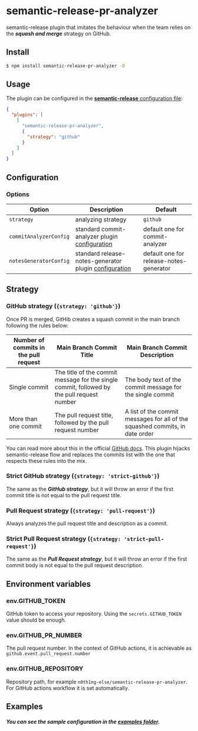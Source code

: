 # **semantic-release-pr-analyzer**

semantic-release plugin that imitates the behaviour when the team relies on the **_squash and merge_** strategy
on GitHub.

## Install

```bash
$ npm install semantic-release-pr-analyzer -D
```

## Usage

The plugin can be configured in the [**semantic-release** configuration file](https://github.com/semantic-release/semantic-release/blob/master/docs/usage/configuration.md#configuration):

```json
{
  "plugins": [
    [
      "semantic-release-pr-analyzer",
      {
        "strategy": "github"
      }
    ]
  ]
}
```

## Configuration

### Options

| Option                 | Description                                                                                                                        | Default                                 |
| ---------------------- | ---------------------------------------------------------------------------------------------------------------------------------- | --------------------------------------- |
| `strategy`             | analyzing strategy                                                                                                                 | `github`                                |
| `commitAnalyzerConfig` | standard commit-analyzer plugin [configuration](https://github.com/semantic-release/commit-analyzer#configuration)                 | default one for commit-analyzer         |
| `notesGeneratorConfig` | standard release-notes-generator plugin [configuration](https://github.com/semantic-release/release-notes-generator#configuration) | default one for release-notes-generator |

## Strategy

### GitHub strategy (`{strategy: 'github'}`)

Once PR is merged, GitHib creates a squash commit in the main branch following the rules below:

| Number of commits in the pull request | Main Branch Commit Title                                                                   | Main Branch Commit Description                                               |
| ------------------------------------- | ------------------------------------------------------------------------------------------ | ---------------------------------------------------------------------------- |
| Single commit                         | The title of the commit message for the single commit, followed by the pull request number | The body text of the commit message for the single commit                    |
| More than one commit                  | The pull request title, followed by the pull request number                                | A list of the commit messages for all of the squashed commits, in date order |

You can read more about this in the official
[GitHub docs](https://docs.github.com/en/pull-requests/collaborating-with-pull-requests/incorporating-changes-from-a-pull-request/about-pull-request-merges#merge-message-for-a-squash-merge).
This plugin hijacks semantic-release flow and replaces the commits list with the one that respects these rules
into the mix.

### Strict GitHub strategy (`{strategy: 'strict-github'}`)

The same as the **_GitHub strategy_**, but it will throw an error if the first commit title is not equal
to the pull request title.

### Pull Request strategy (`{strategy: 'pull-request'}`)

Always analyzes the pull request title and description as a commit.

### Strict Pull Request strategy (`{strategy: 'strict-pull-request'}`)

The same as the **_Pull Request strategy_**, but it will throw an error if the first commit body is not equal
to the pull request description.

## Environment variables

### env.GITHUB_TOKEN

GitHub token to access your repository. Using the `secrets.GITHUB_TOKEN` value should be enough.

### env.GITHUB_PR_NUMBER

The pull request number. In the context of GitHub actions, it is achievable as `github.event.pull_request.number`

### env.GITHUB_REPOSITORY

Repository path, for example `n0th1ng-else/semantic-release-pr-analyzer`. For GitHub actions workflow it is
set automatically.

## Examples

##### You can see the sample configuration in the [examples folder](https://github.com/n0th1ng-else/semantic-release-pr-analyzer/tree/main/examples).
